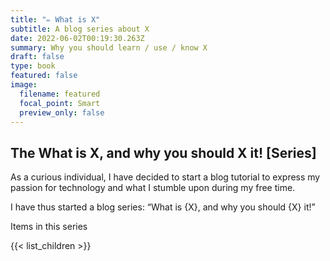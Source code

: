 ```yaml
---
title: "✏️ What is X"
subtitle: A blog series about X
date: 2022-06-02T00:19:30.263Z
summary: Why you should learn / use / know X
draft: false
type: book
featured: false
image:
  filename: featured
  focal_point: Smart
  preview_only: false
---
```


## The What is X, and why you should X it! [Series]

As a curious individual, I have decided to start a blog tutorial to express my passion for technology and what I stumble upon during my free time.

I have thus started a blog series: “What is {X}, and why you should {X} it!”

Items in this series

{{< list_children >}}

